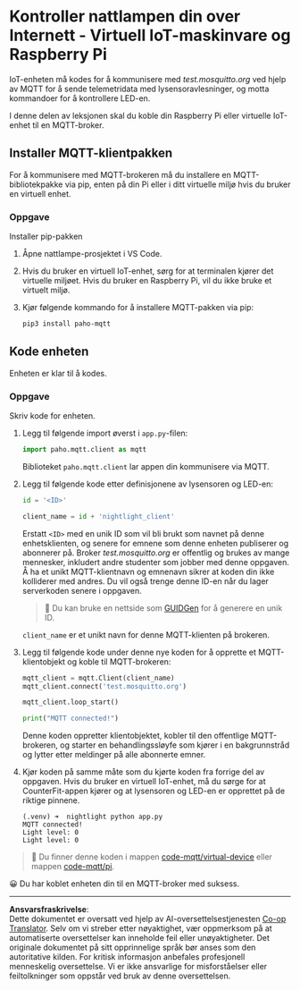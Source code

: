 <!--
CO_OP_TRANSLATOR_METADATA:
{
  "original_hash": "90fb93446e03c38f3c0e4009c2471906",
  "translation_date": "2025-08-27T21:53:37+00:00",
  "source_file": "1-getting-started/lessons/4-connect-internet/single-board-computer-mqtt.md",
  "language_code": "no"
}
-->
# Kontroller nattlampen din over Internett - Virtuell IoT-maskinvare og Raspberry Pi

IoT-enheten må kodes for å kommunisere med *test.mosquitto.org* ved hjelp av MQTT for å sende telemetridata med lysensoravlesninger, og motta kommandoer for å kontrollere LED-en.

I denne delen av leksjonen skal du koble din Raspberry Pi eller virtuelle IoT-enhet til en MQTT-broker.

## Installer MQTT-klientpakken

For å kommunisere med MQTT-brokeren må du installere en MQTT-bibliotekpakke via pip, enten på din Pi eller i ditt virtuelle miljø hvis du bruker en virtuell enhet.

### Oppgave

Installer pip-pakken

1. Åpne nattlampe-prosjektet i VS Code.

1. Hvis du bruker en virtuell IoT-enhet, sørg for at terminalen kjører det virtuelle miljøet. Hvis du bruker en Raspberry Pi, vil du ikke bruke et virtuelt miljø.

1. Kjør følgende kommando for å installere MQTT-pakken via pip:

    ```sh
    pip3 install paho-mqtt
    ```

## Kode enheten

Enheten er klar til å kodes.

### Oppgave

Skriv kode for enheten.

1. Legg til følgende import øverst i `app.py`-filen:

    ```python
    import paho.mqtt.client as mqtt
    ```

    Biblioteket `paho.mqtt.client` lar appen din kommunisere via MQTT.

1. Legg til følgende kode etter definisjonene av lysensoren og LED-en:

    ```python
    id = '<ID>'

    client_name = id + 'nightlight_client'
    ```

    Erstatt `<ID>` med en unik ID som vil bli brukt som navnet på denne enhetsklienten, og senere for emnene som denne enheten publiserer og abonnerer på. Broker *test.mosquitto.org* er offentlig og brukes av mange mennesker, inkludert andre studenter som jobber med denne oppgaven. Å ha et unikt MQTT-klientnavn og emnenavn sikrer at koden din ikke kolliderer med andres. Du vil også trenge denne ID-en når du lager serverkoden senere i oppgaven.

    > 💁 Du kan bruke en nettside som [GUIDGen](https://www.guidgen.com) for å generere en unik ID.

    `client_name` er et unikt navn for denne MQTT-klienten på brokeren.

1. Legg til følgende kode under denne nye koden for å opprette et MQTT-klientobjekt og koble til MQTT-brokeren:

    ```python
    mqtt_client = mqtt.Client(client_name)
    mqtt_client.connect('test.mosquitto.org')
    
    mqtt_client.loop_start()

    print("MQTT connected!")
    ```

    Denne koden oppretter klientobjektet, kobler til den offentlige MQTT-brokeren, og starter en behandlingssløyfe som kjører i en bakgrunnstråd og lytter etter meldinger på alle abonnerte emner.

1. Kjør koden på samme måte som du kjørte koden fra forrige del av oppgaven. Hvis du bruker en virtuell IoT-enhet, må du sørge for at CounterFit-appen kjører og at lysensoren og LED-en er opprettet på de riktige pinnene.

    ```output
    (.venv) ➜  nightlight python app.py 
    MQTT connected!
    Light level: 0
    Light level: 0
    ```

> 💁 Du finner denne koden i mappen [code-mqtt/virtual-device](../../../../../1-getting-started/lessons/4-connect-internet/code-mqtt/virtual-device) eller mappen [code-mqtt/pi](../../../../../1-getting-started/lessons/4-connect-internet/code-mqtt/pi).

😀 Du har koblet enheten din til en MQTT-broker med suksess.

---

**Ansvarsfraskrivelse**:  
Dette dokumentet er oversatt ved hjelp av AI-oversettelsestjenesten [Co-op Translator](https://github.com/Azure/co-op-translator). Selv om vi streber etter nøyaktighet, vær oppmerksom på at automatiserte oversettelser kan inneholde feil eller unøyaktigheter. Det originale dokumentet på sitt opprinnelige språk bør anses som den autoritative kilden. For kritisk informasjon anbefales profesjonell menneskelig oversettelse. Vi er ikke ansvarlige for misforståelser eller feiltolkninger som oppstår ved bruk av denne oversettelsen.